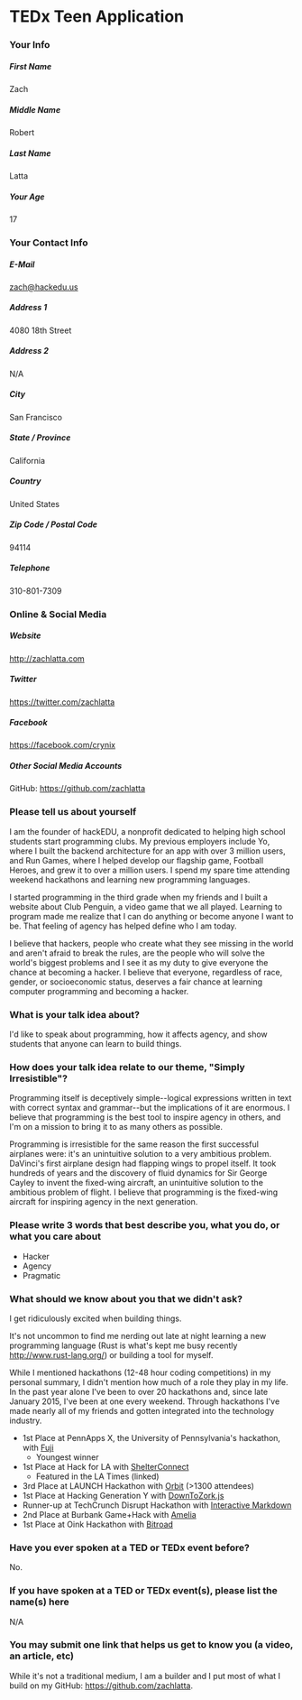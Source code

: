 # TEDx Teen Application

### Your Info

##### First Name

Zach

##### Middle Name

Robert

##### Last Name

Latta

##### Your Age

17

### Your Contact Info

##### E-Mail

zach@hackedu.us

##### Address 1

4080 18th Street

##### Address 2

N/A

##### City

San Francisco

##### State / Province

California

##### Country

United States

##### Zip Code / Postal Code

94114

##### Telephone

310-801-7309

### Online & Social Media

##### Website

http://zachlatta.com

##### Twitter

https://twitter.com/zachlatta

##### Facebook

https://facebook.com/crynix

##### Other Social Media Accounts

GitHub: https://github.com/zachlatta

### Please tell us about yourself

I am the founder of hackEDU, a nonprofit dedicated to helping high school
students start programming clubs. My previous employers include Yo, where I
built the backend architecture for an app with over 3 million users, and Run
Games, where I helped develop our flagship game, Football Heroes, and grew it
to over a million users. I spend my spare time attending weekend hackathons
and learning new programming languages.

I started programming in the third grade when my friends and I built a website
about Club Penguin, a video game that we all played. Learning to program made
me realize that I can do anything or become anyone I want to be. That feeling
of agency has helped define who I am today.

I believe that hackers, people who create what they see missing in the world
and aren't afraid to break the rules, are the people who will solve the world's
biggest problems and I see it as my duty to give everyone the chance at
becoming a hacker. I believe that everyone, regardless of race, gender, or
socioeconomic status, deserves a fair chance at learning computer
programming and becoming a hacker.   

### What is your talk idea about?

I'd like to speak about programming, how it affects agency, and show students
that anyone can learn to build things.

### How does your talk idea relate to our theme, "Simply Irresistible"?

Programming itself is deceptively simple--logical expressions written in text
with correct syntax and grammar--but the implications of it are enormous. I
believe that programming is the best tool to inspire agency in others, and I'm
on a mission to bring it to as many others as possible.

Programming is irresistible for the same reason the first successful airplanes
were: it's an unintuitive solution to a very ambitious problem. DaVinci's
first airplane design had flapping wings to propel itself. It took hundreds of
years and the discovery of fluid dynamics for Sir George Cayley to invent the
fixed-wing aircraft, an unintuitive solution to the ambitious problem of flight.
I believe that programming is the fixed-wing aircraft for inspiring agency in
the next generation.

### Please write 3 words that best describe you, what you do, or what you care about

* Hacker
* Agency
* Pragmatic

### What should we know about you that we didn't ask?

I get ridiculously excited when building things.

It's not uncommon to find me nerding out late at night learning a new
programming language (Rust is what's kept me busy recently
http://www.rust-lang.org/) or building a tool for myself.

While I mentioned hackathons (12-48 hour coding competitions) in my personal
summary, I didn't mention how much of a role they play in my life. In the past
year alone I've been to over 20 hackathons and, since late January 2015, I've
been at one every weekend. Through hackathons I've made nearly all of my
friends and gotten integrated into the technology industry.

* 1st Place at PennApps X, the University of Pennsylvania's hackathon, with
  [Fuji](http://youtu.be/TjizJRxnUHo?t=42m24s)
  * Youngest winner
* 1st Place at Hack for LA with
  [ShelterConnect](http://www.latimes.com/local/lanow/la-me-ln-la-hackathon-20140601-story.html)
  * Featured in the LA Times (linked)
* 3rd Place at LAUNCH Hackathon with [Orbit](http://youtu.be/MY01d647S9Y)
  (>1300 attendees)
* 1st Place at Hacking Generation Y with
  [DownToZork.js](http://challengepost.com/software/downtozork-js)
* Runner-up at TechCrunch Disrupt Hackathon with [Interactive
  Markdown](http://techcrunch.com/video/interactive-markdown-presents-disrupt-sf-2014-hackathon/518404209/)
* 2nd Place at Burbank Game+Hack with [Amelia](https://github.com/zachlatta/amelia)
* 1st Place at Oink Hackathon with [Bitroad](https://github.com/zachlatta/bitroad)

### Have you ever spoken at a TED or TEDx event before?

No.

### If you have spoken at a TED or TEDx event(s), please list the name(s) here

N/A

### You may submit one link that helps us get to know you (a video, an article, etc)

While it's not a traditional medium, I am a builder and I put most of what I
build on my GitHub: https://github.com/zachlatta.
